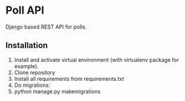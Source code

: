 # Poll API

Django based REST API for polls. 

## Installation

1. Install and activate virtual environment (with virtualenv package for example).
2. Clone repository
3. Install all requirements from requirements.txt
4. Do migrations:
5. 
    python manage.py makemigrations


